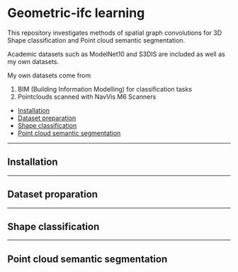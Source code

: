 # Geometric-ifc learning

This repository investigates methods of spatial graph convolutions for 3D Shape classification and Point cloud semantic segmentation. 

Academic datasets such as ModelNet10 and S3DIS are included as well as my own datasets. 

My own datasets come from 
1. BIM (Building Information Modelling) for classification tasks
2. Pointclouds scanned with NavVis M6 Scanners



- [Installation](#installation)
- [Dataset preparation](#preparation)
- [Shape classification](#shape-classification)
- [Point cloud semantic segmentation](#point-cloud-semantic-segmentation)


---
## Installation  



--- 
## Dataset proparation


---
## Shape classification

---
## Point cloud semantic segmentation


